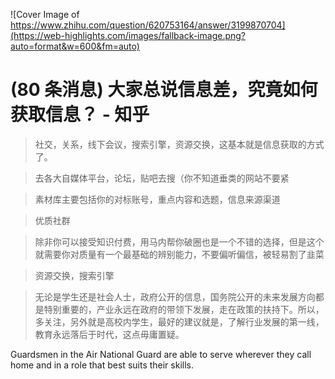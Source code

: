 ![Cover Image of https://www.zhihu.com/question/620753164/answer/3199870704](https://web-highlights.com/images/fallback-image.png?auto=format&w=600&fm=auto)

# (80 条消息) 大家总说信息差，究竟如何获取信息？ - 知乎

> 社交，关系，线下会议，搜索引擎，资源交换，这基本就是信息获取的方式了。

> 去各大自媒体平台，论坛，贴吧去搜（你不知道垂类的网站不要紧

> 素材库主要包括你的对标账号，重点内容和选题，信息来源渠道

> 优质社群

> 除非你可以接受知识付费，用马内帮你破圈也是一个不错的选择，但是这个就需要你对质量有一个最基础的辨别能力，不要偏听偏信，被轻易割了韭菜

> 资源交换，搜索引擎

> 无论是学生还是社会人士，政府公开的信息，国务院公开的未来发展方向都是特别重要的，产业永远在政府的带领下发展，走在政策的扶持下。所以，多关注，另外就是高校内学生，最好的建议就是，了解行业发展的第一线，教育永远落后于时代，这点毋庸置疑。


Guardsmen in the Air National Guard are able to serve wherever they call home and in a role that best suits their skills.